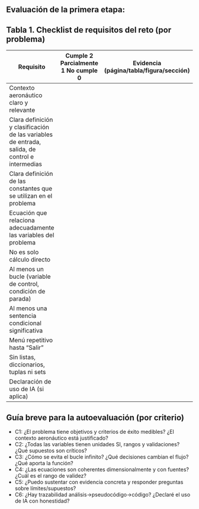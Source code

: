 ## Evaluación de la primera etapa:

## Tabla 1. Checklist de requisitos del reto (por problema)

| Requisito | Cumple           2 Parcialmente  1 No cumple     0 | Evidencia (página/tabla/figura/sección) |
| --- | --- | --- |
| Contexto aeronáutico claro y relevante |   |  |
| Clara definición y clasificación de las variables de entrada, salida, de control e intermedias |  |  |
| Clara definición de las constantes que se utilizan en el problema |  |  |
| Ecuación que relaciona adecuadamente las variables del problema |  |  |
| No es solo cálculo directo |  |  |
| Al menos un bucle (variable de control, condición de parada) |  |  |
| Al menos una sentencia condicional significativa |  |  |
| Menú repetitivo hasta “Salir” |  |  |
| Sin listas, diccionarios, tuplas ni sets |  |  |
| Declaración de uso de IA (si aplica) |  |  |

## Guía breve para la autoevaluación (por criterio)

- C1: ¿El problema tiene objetivos y criterios de éxito medibles? ¿El contexto aeronáutico está justificado?
- C2: ¿Todas las variables tienen unidades SI, rangos y validaciones? ¿Qué supuestos son críticos?
- C3: ¿Cómo se evita el bucle infinito? ¿Qué decisiones cambian el flujo? ¿Qué aporta la función?
- C4: ¿Las ecuaciones son coherentes dimensionalmente y con fuentes? ¿Cuál es el rango de validez?
- C5: ¿Puedo sustentar con evidencia concreta y responder preguntas sobre límites/supuestos?
- C6: ¿Hay trazabilidad análisis→pseudocódigo→código? ¿Declaré el uso de IA con honestidad?